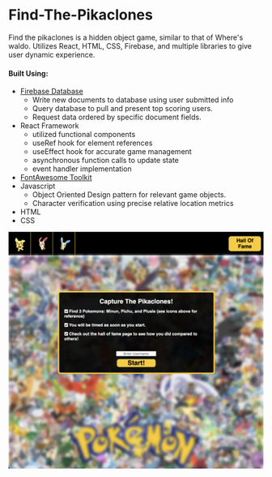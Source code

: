 # Find-The-Pikaclones

Find the pikaclones is a hidden object game, similar to that of Where's waldo. Utilizes React, HTML, CSS, Firebase, and multiple libraries to give user dynamic experience.

#### Built Using:

- [Firebase Database](https://console.firebase.google.com/)
  - Write new documents to database using user submitted info
  - Query database to pull and present top scoring users.
  - Request data ordered by specific document fields.
- React Framework
  - utilized functional components
  - useRef hook for element references
  - useEffect hook for accurate game management
  - asynchronous function calls to update state
  - event handler implementation
- [FontAwesome Toolkit](https://fontawesome.com)
- Javascript
  - Object Oriented Design pattern for relevant game objects.
  - Character verification using precise relative location metrics
- HTML
- CSS

![Screenshot](demo.png)
